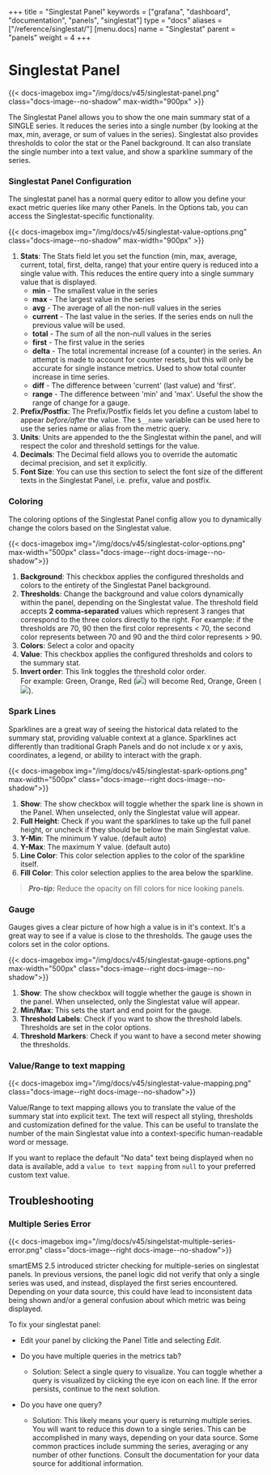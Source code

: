 +++
title = "Singlestat Panel"
keywords = ["grafana", "dashboard", "documentation", "panels", "singlestat"]
type = "docs"
aliases = ["/reference/singlestat/"]
[menu.docs]
name = "Singlestat"
parent = "panels"
weight = 4
+++


# Singlestat Panel

{{< docs-imagebox img="/img/docs/v45/singlestat-panel.png" class="docs-image--no-shadow" max-width="900px" >}}

The Singlestat Panel allows you to show the one main summary stat of a SINGLE series. It reduces the series into a single number (by looking at the max, min, average, or sum of values in the series). Singlestat also provides thresholds to color the stat or the Panel background. It can also translate the single number into a text value, and show a sparkline summary of the series.

### Singlestat Panel Configuration

The singlestat panel has a normal query editor to allow you define your exact metric queries like many other Panels. In the Options tab, you can access the Singlestat-specific functionality.

{{< docs-imagebox img="/img/docs/v45/singlestat-value-options.png" class="docs-image--no-shadow" max-width="900px" >}}

1. **Stats**: The Stats field let you set the function (min, max, average, current, total, first, delta, range) that your entire query is reduced into a single value with. This reduces the entire query into a single summary value that is displayed.
   * **min** - The smallest value in the series
   * **max** - The largest value in the series
   * **avg** - The average of all the non-null values in the series
   * **current** - The last value in the series. If the series ends on null the previous value will be used.
   * **total** - The sum of all the non-null values in the series
   * **first** - The first value in the series
   * **delta** - The total incremental increase (of a counter) in the series. An attempt is made to account for counter resets, but this will only be accurate for single instance metrics. Used to show total counter increase in time series.
   * **diff** - The difference between 'current' (last value) and 'first'.
   * **range** - The difference between 'min' and 'max'. Useful the show the range of change for a gauge.
2. **Prefix/Postfix**: The Prefix/Postfix fields let you define a custom label to appear *before/after* the value. The `$__name` variable can be used here to use the series name or alias from the metric query.
3. **Units**: Units are appended to the the Singlestat  within the panel, and will respect the color and threshold settings for the value.
4. **Decimals**: The Decimal field allows you to override the automatic decimal precision, and set it explicitly.
5. **Font Size**: You can use this section to select the font size of the different texts in the Singlestat Panel, i.e. prefix, value and postfix.

### Coloring

The coloring options of the Singlestat Panel config allow you to dynamically change the colors based on the Singlestat value.

{{< docs-imagebox img="/img/docs/v45/singlestat-color-options.png" max-width="500px" class="docs-image--right docs-image--no-shadow">}}

1. **Background**: This checkbox applies the configured thresholds and colors to the entirety of the Singlestat Panel background.
2. **Thresholds**: Change the background and value colors dynamically within the panel, depending on the Singlestat value. The threshold field accepts **2 comma-separated** values which represent 3 ranges that correspond to the three colors directly to the right. For example: if the thresholds are 70, 90 then the first color represents < 70, the second color represents between 70 and 90 and the third color represents > 90.
3. **Colors**: Select a color and opacity
4. **Value**: This checkbox applies the configured thresholds and colors to the summary stat.
5. **Invert order**: This link toggles the threshold color order.</br>For example: Green, Orange, Red (<img class="no-shadow" src="/img/docs/v1/gyr.png">) will become Red, Orange, Green (<img class="no-shadow" src="/img/docs/v1/ryg.png">).

### Spark Lines

Sparklines are a great way of seeing the historical data related to the summary stat, providing valuable context at a glance. Sparklines act differently than traditional Graph Panels and do not include x or y axis, coordinates, a legend, or ability to interact with the graph.

{{< docs-imagebox img="/img/docs/v45/singlestat-spark-options.png" max-width="500px" class="docs-image--right docs-image--no-shadow">}}

1. **Show**: The show checkbox will toggle whether the spark line is shown in the Panel. When unselected, only the Singlestat value will appear.
2. **Full Height**: Check if you want the sparklines to take up the full panel height, or uncheck if they should be below the main Singlestat value.
3. **Y-Min**: The minimum Y value. (default auto)
4. **Y-Max**: The maximum Y value. (default auto)
5. **Line Color**: This color selection applies to the color of the sparkline itself.
6. **Fill Color**: This color selection applies to the area below the sparkline.

<div class="clearfix"></div>

> ***Pro-tip:*** Reduce the opacity on  fill colors for nice looking panels.

### Gauge

Gauges gives a clear picture of how high a value is in it's context. It's a great way to see if a value is close to the thresholds. The gauge uses the colors set in the color options.

{{< docs-imagebox img="/img/docs/v45/singlestat-gauge-options.png" max-width="500px" class="docs-image--right docs-image--no-shadow">}}

1. **Show**: The show checkbox will toggle whether the gauge is shown in the panel. When unselected, only the Singlestat value will appear.
2. **Min/Max**: This sets the start and end point for the gauge.
3. **Threshold Labels**: Check if you want to show the threshold labels. Thresholds are set in the color options.
4. **Threshold Markers**: Check if you want to have a second meter showing the thresholds.

<div class="clearfix"></div>

### Value/Range to text mapping

{{< docs-imagebox img="/img/docs/v45/singlestat-value-mapping.png" class="docs-image--right docs-image--no-shadow">}}

Value/Range to text mapping allows you to translate the value of the summary stat into explicit text. The text will respect all styling, thresholds and customization defined for the value. This can be useful to translate the number of the main Singlestat value into a context-specific human-readable word or message.

If you want to replace the default "No data" text being displayed when no data is available, add a `value to text mapping` from `null` to your preferred custom text value.

<div class="clearfix"></div>

## Troubleshooting

### Multiple Series Error

{{< docs-imagebox img="/img/docs/v45/singelstat-multiple-series-error.png" class="docs-image--right docs-image--no-shadow">}}

smartEMS 2.5 introduced stricter checking for multiple-series on singlestat panels. In previous versions, the panel logic did not verify that only a single series was used, and instead, displayed the first series encountered. Depending on your data source, this could have lead to inconsistent data being shown and/or a general confusion about which metric was being displayed.

To fix your singlestat panel:

- Edit your panel by clicking the Panel Title and selecting *Edit*.

- Do you have multiple queries in the metrics tab?
    - Solution: Select a single query to visualize. You can toggle whether a query is visualized by clicking the eye icon on each line. If the error persists, continue to the next solution.

- Do you have one query?
    - Solution: This likely means your query is returning multiple series. You will want to reduce this down to a single series. This can be accomplished in many ways, depending on your data source. Some common practices include summing the series, averaging or any number of other functions. Consult the documentation for your data source for additional information.
